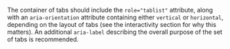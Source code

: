 The container of tabs should include the `role="tablist"` attribute, along with an `aria-orientation` attribute containing either `vertical` or `horizontal`, depending on the layout of tabs (see the interactivity section for why this matters). An additional `aria-label` describing the overall purpose of the set of tabs is recommended.

